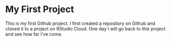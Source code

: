 # My First Project
This is my first Github project. I first created a repository on Github and cloned it to a project on RStudio Cloud. One day I will go back to this project and see how far I've come.
